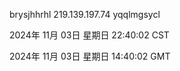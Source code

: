 brysjhhrhl 219.139.197.74 yqqlmgsycl

2024年 11月 03日 星期日 22:40:02 CST

2024年 11月 03日 星期日 14:40:02 GMT
